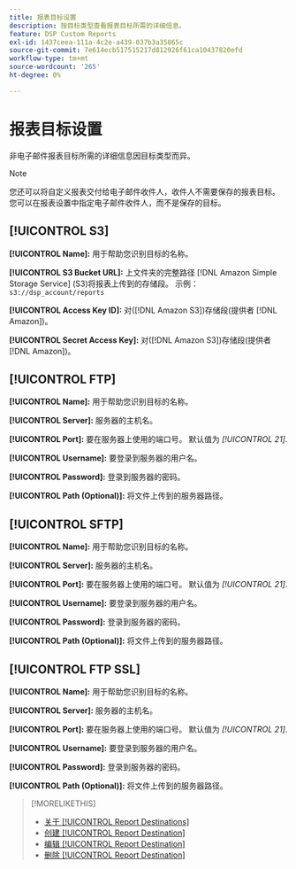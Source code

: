 ```yaml
---
title: 报表目标设置
description: 按目标类型查看报表目标所需的详细信息。
feature: DSP Custom Reports
exl-id: 1437ceea-111a-4c2e-a439-037b3a35865c
source-git-commit: 7e614ecb517515217d812926f61ca10437820efd
workflow-type: tm+mt
source-wordcount: '265'
ht-degree: 0%

---
```


# 报表目标设置

非电子邮件报表目标所需的详细信息因目标类型而异。

>[!NOTE]
>
> 您还可以将自定义报表交付给电子邮件收件人，收件人不需要保存的报表目标。 您可以在报表设置中指定电子邮件收件人，而不是保存的目标。

## [!UICONTROL S3]

**[!UICONTROL Name]:** 用于帮助您识别目标的名称。

**[!UICONTROL S3 Bucket URL]:** 上文件夹的完整路径 [!DNL Amazon Simple Storage Service] (S3)将报表上传到的存储段。 示例： `s3://dsp_account/reports`

**[!UICONTROL Access Key ID]:** 对([!DNL Amazon S3])存储段(提供者 [!DNL Amazon])。

**[!UICONTROL Secret Access Key]:** 对([!DNL Amazon S3])存储段(提供者 [!DNL Amazon])。

## [!UICONTROL FTP]

**[!UICONTROL Name]:** 用于帮助您识别目标的名称。

**[!UICONTROL Server]:** 服务器的主机名。

**[!UICONTROL Port]:** 要在服务器上使用的端口号。 默认值为 *[!UICONTROL 21]*.

**[!UICONTROL Username]:** 要登录到服务器的用户名。

**[!UICONTROL Password]:** 登录到服务器的密码。

**[!UICONTROL Path (Optional)]:** 将文件上传到的服务器路径。

## [!UICONTROL SFTP]

**[!UICONTROL Name]:** 用于帮助您识别目标的名称。

**[!UICONTROL Server]:** 服务器的主机名。

**[!UICONTROL Port]:** 要在服务器上使用的端口号。 默认值为 *[!UICONTROL 21]*.

**[!UICONTROL Username]:** 要登录到服务器的用户名。

**[!UICONTROL Password]:** 登录到服务器的密码。

**[!UICONTROL Path (Optional)]:** 将文件上传到的服务器路径。

## [!UICONTROL FTP SSL]

**[!UICONTROL Name]:** 用于帮助您识别目标的名称。

**[!UICONTROL Server]:** 服务器的主机名。

**[!UICONTROL Port]:** 要在服务器上使用的端口号。 默认值为 *[!UICONTROL 21]*.

**[!UICONTROL Username]:** 要登录到服务器的用户名。

**[!UICONTROL Password]:** 登录到服务器的密码。

**[!UICONTROL Path (Optional)]:** 将文件上传到的服务器路径。

>[!MORELIKETHIS]
>
>* [关于 [!UICONTROL Report Destinations]](/help/dsp/reports/report-destinations/report-destination-about.md)
>* [创建 [!UICONTROL Report Destination]](/help/dsp/reports/report-destinations/report-destination-create.md)
>* [编辑 [!UICONTROL Report Destination]](/help/dsp/reports/report-destinations/report-destination-edit.md)
>* [删除 [!UICONTROL Report Destination]](/help/dsp/reports/report-destinations/report-destination-delete.md)

